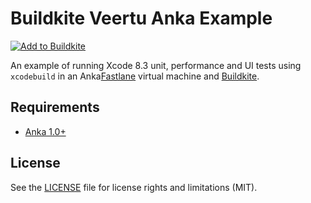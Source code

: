 # Buildkite Veertu Anka Example

[![Add to Buildkite](https://buildkite.com/button.svg)](https://buildkite.com/new)

An example of running Xcode 8.3 unit, performance and UI tests using `xcodebuild` in an Anka[Fastlane](https://fastlane.tools) virtual machine  and [Buildkite](https://buildkite.com/).

## Requirements

* [Anka 1.0+](https://veertu.com/)

## License

See the [LICENSE](LICENSE.md) file for license rights and limitations (MIT).
